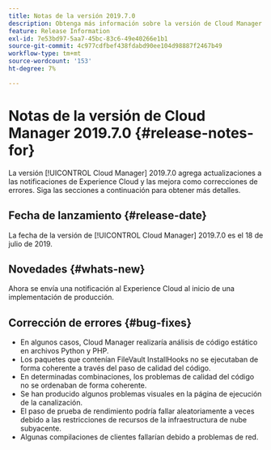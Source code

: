 ```yaml
---
title: Notas de la versión 2019.7.0
description: Obtenga más información sobre la versión de Cloud Manager 2019.7.0.
feature: Release Information
exl-id: 7e53bd97-5aa7-45bc-83c6-49e40266e1b1
source-git-commit: 4c977cdfbef438fdabd90ee104d98887f2467b49
workflow-type: tm+mt
source-wordcount: '153'
ht-degree: 7%

---
```


# Notas de la versión de Cloud Manager 2019.7.0 {#release-notes-for}

La versión [!UICONTROL Cloud Manager] 2019.7.0 agrega actualizaciones a las notificaciones de Experience Cloud y las mejora como correcciones de errores. Siga las secciones a continuación para obtener más detalles.

## Fecha de lanzamiento {#release-date}

La fecha de la versión de [!UICONTROL Cloud Manager] 2019.7.0 es el 18 de julio de 2019.

## Novedades {#whats-new}

Ahora se envía una notificación al Experience Cloud al inicio de una implementación de producción.

## Corrección de errores {#bug-fixes}

* En algunos casos, Cloud Manager realizaría análisis de código estático en archivos Python y PHP.
* Los paquetes que contenían FileVault InstallHooks no se ejecutaban de forma coherente a través del paso de calidad del código.
* En determinadas combinaciones, los problemas de calidad del código no se ordenaban de forma coherente.
* Se han producido algunos problemas visuales en la página de ejecución de la canalización.
* El paso de prueba de rendimiento podría fallar aleatoriamente a veces debido a las restricciones de recursos de la infraestructura de nube subyacente.
* Algunas compilaciones de clientes fallarían debido a problemas de red.
